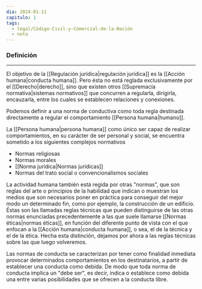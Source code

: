 ```yaml
---
dia: 2024-01-11
capitulo: 1
tags:
  - legal/Código-Civil-y-Comercial-de-la-Nación
  - nota
---
```

### Definición
---
El objetivo de la [[Regulación jurídica|regulación jurídica]] es la [[Acción humana|conducta humana]]. Pero ésta no está reglada exclusivamente por el [[Derecho|derecho]], sino que existen otros [[Supremacía normativa|sistemas normativos]]  que concurren a regularla, dirigirla, encauzarla, entre los cuales se establecen relaciones y conexiones.

Podemos definir a una norma de conductiva como toda regla destinada directamente a regular el comportamiento [[Persona humana|humano]].

La [[Persona humana|persona humana]] como único ser capaz de realizar comportamientos, en su carácter de ser personal y social, se encuentra sometido a los siguientes complejos normativos
* Normas religiosas
* Normas morales
* [[Norma jurídica|Normas jurídicas]]
* Normas del trato social o convencionalismos sociales

La actividad humana también está regida por otras "normas", que son reglas del arte o principios de la habilidad que indican o muestran los medios que son necesarios poner en práctica para conseguir del mejor modo un determinado fin, como por ejemplo, la construcción de un edificio. Éstas son las llamadas reglas técnicas que pueden distinguirse de las otras normas enunciadas precedentemente a las que suele llamarse [[Normas éticas|normas éticas]], en función del diferente punto de vista con el que enfocan a la [[Acción humana|conducta humana]], o sea, el de la técnica y el de la ética. Hecha esta distinción, dejamos por ahora a las reglas técnicas sobre las que luego volveremos.

Las normas de conducta se caracterizan por tener como finalidad inmediata provocar determinados comportamientos en los destinatarios, a partir de establecer una conducta como debida. De modo que toda norma de conducta implica un "debe ser", es decir, indica o establece como debida una entre varias posibilidades que se ofrecen a la conducta libre.